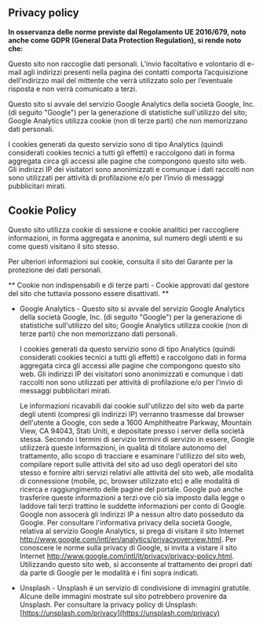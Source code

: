 ## Privacy policy

**In osservanza delle norme previste dal Regolamento UE 2016/679, noto anche come GDPR (General Data Protection Regulation), si rende noto che:**

Questo sito non raccoglie dati personali. L’invio facoltativo e volontario di e-mail agli indirizzi presenti nella pagina dei contatti comporta l’acquisizione dell’indirizzo mail del mittente che verrà utilizzato solo per l’eventuale risposta e non verrà comunicato a terzi.

Questo sito si avvale del servizio Google Analytics della società Google, Inc. (di seguito "Google") per la generazione di statistiche sull'utilizzo del sito; Google Analytics utilizza cookie (non di terze parti) che non memorizzano dati personali.

I cookies generati da questo servizio sono di tipo Analytics (quindi considerati cookies tecnici a tutti gli effetti) e raccolgono dati in forma aggregata circa gli accessi alle pagine che compongono questo sito web. Gli indirizzi IP dei visitatori sono anonimizzati e comunque i dati raccolti non sono utilizzati per attività di profilazione e/o per l’invio di messaggi pubblicitari mirati.

## Cookie Policy
Questo sito utilizza cookie di sessione e cookie analitici per raccogliere informazioni, in forma aggregata e anonima, sul numero degli utenti e su come questi visitano il sito stesso.

Per ulteriori informazioni sui cookie, consulta il sito del Garante per la protezione dei dati personali.

** Cookie non indispensabili e di terze parti - Cookie approvati dal gestore del sito che tuttavia possono essere disattivati. **

* Google Analytics - Questo sito si avvale del servizio Google Analytics della società Google, Inc. (di seguito "Google") per la generazione di statistiche sull'utilizzo del sito; Google Analytics utilizza cookie (non di terze parti) che non memorizzano dati personali.

  I cookies generati da questo servizio sono di tipo Analytics (quindi considerati cookies tecnici a tutti gli effetti) e raccolgono dati in forma aggregata circa gli accessi alle pagine che compongono questo sito web. Gli indirizzi IP dei visitatori sono anonimizzati e comunque i dati raccolti non sono utilizzati per attività di profilazione e/o per l’invio di messaggi pubblicitari mirati.

  Le informazioni ricavabili dai cookie sull'utilizzo del sito web da parte degli utenti (compresi gli indirizzi IP) verranno trasmesse dal browser dell'utente a Google, con sede a 1600 Amphitheatre Parkway, Mountain View, CA 94043, Stati Uniti, e depositate presso i server della società stessa. Secondo i termini di servizio termini di servizio in essere, Google utilizzerà queste informazioni, in qualità di titolare autonomo del trattamento, allo scopo di tracciare e esaminare l'utilizzo del sito web, compilare report sulle attività del sito ad uso degli operatori del sito stesso e fornire altri servizi relativi alle attività del sito web, alle modalità di connessione (mobile, pc, browser utilizzato etc) e alle modalità di ricerca e raggiungimento delle pagine del portale. Google può anche trasferire queste informazioni a terzi ove ciò sia imposto dalla legge o laddove tali terzi trattino le suddette informazioni per conto di Google. Google non assocerà gli indirizzi IP a nessun altro dato posseduto da Google. Per consultare l'informativa privacy della società Google, relativa al servizio Google Analytics, si prega di visitare il sito Internet http://www.google.com/intl/en/analytics/privacyoverview.html. Per conoscere le norme sulla privacy di Google, si invita a vistare il sito Internet http://www.google.com/intl/it/privacy/privacy-policy.html. Utilizzando questo sito web, si acconsente al trattamento dei propri dati da parte di Google per le modalità e i fini sopra indicati.

* Unsplash - Unsplash è un servizio di condivisione di immagini gratutile. Alcune delle immagini mostrate sul sito potrebbero provenire da Unsplash. Per consultare la privacy policy di Unsplash: [https://unsplash.com/privacy](https://unsplash.com/privacy)

